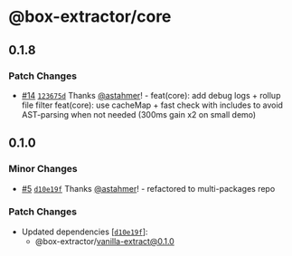 # @box-extractor/core

## 0.1.8

### Patch Changes

-   [#14](https://github.com/astahmer/box-extractor/pull/14) [`123675d`](https://github.com/astahmer/box-extractor/commit/123675de07a5cfd3eae781f5ac028e2d2a16ef54) Thanks [@astahmer](https://github.com/astahmer)! - feat(core): add debug logs + rollup file filter
    feat(core): use cacheMap + fast check with includes
    to avoid AST-parsing when not needed (300ms gain x2 on small demo)

## 0.1.0

### Minor Changes

-   [#5](https://github.com/astahmer/box-extractor/pull/5) [`d10e19f`](https://github.com/astahmer/box-extractor/commit/d10e19fdd496f8578ab2dc546dae1a2d5ef0fb05) Thanks [@astahmer](https://github.com/astahmer)! - refactored to multi-packages repo

### Patch Changes

-   Updated dependencies [[`d10e19f`](https://github.com/astahmer/box-extractor/commit/d10e19fdd496f8578ab2dc546dae1a2d5ef0fb05)]:
    -   @box-extractor/vanilla-extract@0.1.0

